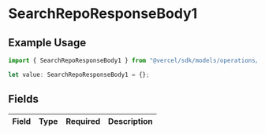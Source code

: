 # SearchRepoResponseBody1

## Example Usage

```typescript
import { SearchRepoResponseBody1 } from "@vercel/sdk/models/operations/searchrepo.js";

let value: SearchRepoResponseBody1 = {};
```

## Fields

| Field       | Type        | Required    | Description |
| ----------- | ----------- | ----------- | ----------- |